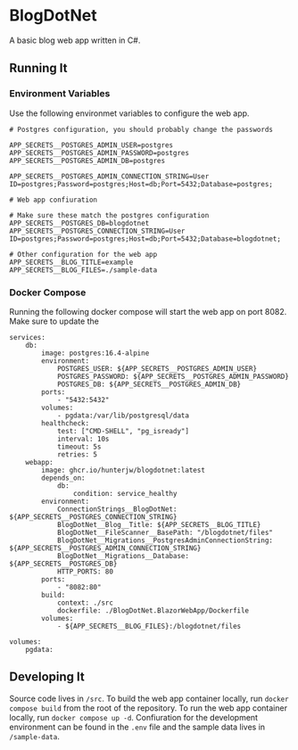 # BlogDotNet

A basic blog web app written in C#.

## Running It

### Environment Variables

Use the following environmet variables to configure the web app.

```
# Postgres configuration, you should probably change the passwords

APP_SECRETS__POSTGRES_ADMIN_USER=postgres
APP_SECRETS__POSTGRES_ADMIN_PASSWORD=postgres
APP_SECRETS__POSTGRES_ADMIN_DB=postgres

APP_SECRETS__POSTGRES_ADMIN_CONNECTION_STRING=User ID=postgres;Password=postgres;Host=db;Port=5432;Database=postgres;

# Web app confiuration

# Make sure these match the postgres configuration
APP_SECRETS__POSTGRES_DB=blogdotnet
APP_SECRETS__POSTGRES_CONNECTION_STRING=User ID=postgres;Password=postgres;Host=db;Port=5432;Database=blogdotnet;

# Other configuration for the web app
APP_SECRETS__BLOG_TITLE=example
APP_SECRETS__BLOG_FILES=./sample-data

```

### Docker Compose

Running the following docker compose will start the web app on port 8082. Make sure to update the 

```
services:
    db:
        image: postgres:16.4-alpine
        environment:
            POSTGRES_USER: ${APP_SECRETS__POSTGRES_ADMIN_USER}
            POSTGRES_PASSWORD: ${APP_SECRETS__POSTGRES_ADMIN_PASSWORD}
            POSTGRES_DB: ${APP_SECRETS__POSTGRES_ADMIN_DB}
        ports:
            - "5432:5432"
        volumes:
            - pgdata:/var/lib/postgresql/data
        healthcheck:
            test: ["CMD-SHELL", "pg_isready"]
            interval: 10s
            timeout: 5s
            retries: 5
    webapp:
        image: ghcr.io/hunterjw/blogdotnet:latest
        depends_on:
            db:
                condition: service_healthy
        environment:
            ConnectionStrings__BlogDotNet: ${APP_SECRETS__POSTGRES_CONNECTION_STRING}
            BlogDotNet__Blog__Title: ${APP_SECRETS__BLOG_TITLE}
            BlogDotNet__FileScanner__BasePath: "/blogdotnet/files"
            BlogDotNet__Migrations__PostgresAdminConnectionString: ${APP_SECRETS__POSTGRES_ADMIN_CONNECTION_STRING}
            BlogDotNet__Migrations__Database: ${APP_SECRETS__POSTGRES_DB}
            HTTP_PORTS: 80
        ports:
            - "8082:80"
        build: 
            context: ./src
            dockerfile: ./BlogDotNet.BlazorWebApp/Dockerfile
        volumes:
            - ${APP_SECRETS__BLOG_FILES}:/blogdotnet/files

volumes:
    pgdata:
```

## Developing It

Source code lives in `/src`. To build the web app container locally, run `docker compose build` from the root of the repository. To run the web app container locally, run `docker compose up -d`. Confiuration for the development environment can be found in the `.env` file and the sample data lives in `/sample-data`. 
